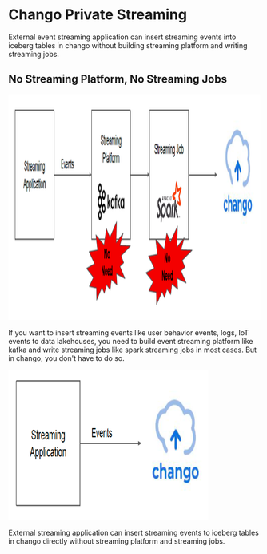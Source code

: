 # Chango Private Streaming


External event streaming application can insert streaming events into iceberg tables in chango without building streaming platform and writing streaming jobs.


## No Streaming Platform, No Streaming Jobs

<img width="700" height="450" src="../../images/chango-streaming.png" />

If you want to insert streaming events like user behavior events, logs, IoT events to data lakehouses, you need to build event streaming platform like kafka
and write streaming jobs like spark streaming jobs in most cases. But in chango, you don't have to do so. 

<img width="400" height="300" src="../../images/chango-streaming2.png" />

External streaming application can insert streaming events to iceberg tables in chango directly without streaming platform and streaming jobs.

